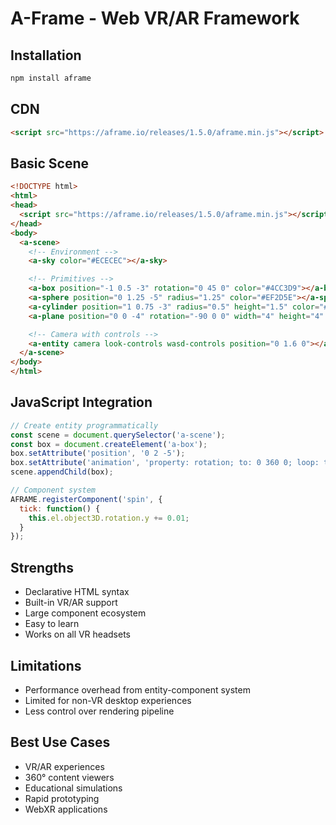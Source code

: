 # A-Frame - Web VR/AR Framework

## Installation
```bash
npm install aframe
```

## CDN
```html
<script src="https://aframe.io/releases/1.5.0/aframe.min.js"></script>
```

## Basic Scene
```html
<!DOCTYPE html>
<html>
<head>
  <script src="https://aframe.io/releases/1.5.0/aframe.min.js"></script>
</head>
<body>
  <a-scene>
    <!-- Environment -->
    <a-sky color="#ECECEC"></a-sky>

    <!-- Primitives -->
    <a-box position="-1 0.5 -3" rotation="0 45 0" color="#4CC3D9"></a-box>
    <a-sphere position="0 1.25 -5" radius="1.25" color="#EF2D5E"></a-sphere>
    <a-cylinder position="1 0.75 -3" radius="0.5" height="1.5" color="#FFC65D"></a-cylinder>
    <a-plane position="0 0 -4" rotation="-90 0 0" width="4" height="4" color="#7BC8A4"></a-plane>

    <!-- Camera with controls -->
    <a-entity camera look-controls wasd-controls position="0 1.6 0"></a-entity>
  </a-scene>
</body>
</html>
```

## JavaScript Integration
```javascript
// Create entity programmatically
const scene = document.querySelector('a-scene');
const box = document.createElement('a-box');
box.setAttribute('position', '0 2 -5');
box.setAttribute('animation', 'property: rotation; to: 0 360 0; loop: true; dur: 2000');
scene.appendChild(box);

// Component system
AFRAME.registerComponent('spin', {
  tick: function() {
    this.el.object3D.rotation.y += 0.01;
  }
});
```

## Strengths
- Declarative HTML syntax
- Built-in VR/AR support
- Large component ecosystem
- Easy to learn
- Works on all VR headsets

## Limitations
- Performance overhead from entity-component system
- Limited for non-VR desktop experiences
- Less control over rendering pipeline

## Best Use Cases
- VR/AR experiences
- 360° content viewers
- Educational simulations
- Rapid prototyping
- WebXR applications